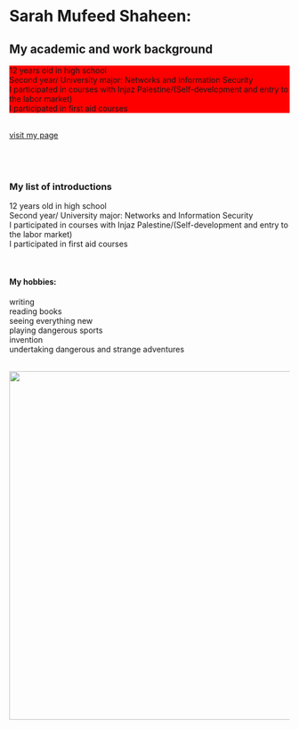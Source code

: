 <!DOCTYPE html>
<html>
<head>

<title> My first page </title>


<link href="x.css" rel="stylesheet">
</head>
<br>

<body>

<h1> Sarah Mufeed Shaheen:</h1>
<h2> My academic and work background</h2>
<p style="background-color:rgb(255, 0, 0);">12 years old in high school<br>Second year/ University major: Networks and Information Security<br>I participated in courses with Injaz Palestine/(Self-development and entry to the labor market)<br>I participated in first aid courses
</p>

<br>
<a href="https://www.facebook.com/sarah.shaheen.7121/">visit my page</a>
<br>
<br>
<br>
<br>
<h3>My list of introductions</h3>

<p>12 years old in high school<br>Second year/ University major: Networks and Information Security<br>I participated in courses with Injaz Palestine/(Self-development and entry to the labor market)<br>I participated in first aid courses
</p>
<br>
<h4>My hobbies:</h4>
<p>writing<br>reading books<br>seeing everything new<br>playing dangerous sports<br>invention<br>undertaking dangerous and strange adventures
</p>
<br>
<img style="-webkit-user-select: none;margin: auto;cursor: zoom-in;" src="https://1.bp.blogspot.com/-_J-s-q9Ac-8/X4tkguZn1vI/AAAAAAAARNo/d59Zj_Y2l0kEipQUEvPwK8ZXTXbEebIMwCLcBGAsYHQ/s1344/%25D8%25B5%25D9%2588%25D8%25B1-%25D8%25AC%25D9%2585%25D9%258A%25D9%2584%25D8%25A9-%25D9%2588%25D8%25B1%25D9%2588%25D8%25AF.jpg" width="625" height="625">
</body>

</html>
